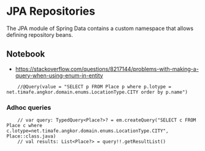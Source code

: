 # JPA Repositories

The JPA module of Spring Data contains a custom namespace that allows defining repository beans.

## Notebook 

* https://stackoverflow.com/questions/8217144/problems-with-making-a-query-when-using-enum-in-entity
```
    //@Query(value = "SELECT p FROM Place p where p.lotype = net.timafe.angkor.domain.enums.LocationType.CITY order by p.name")
```


### Adhoc queries
```
    // var query: TypedQuery<Place?>? = em.createQuery("SELECT c FROM Place c where c.lotype=net.timafe.angkor.domain.enums.LocationType.CITY", Place::class.java)
    // val results: List<Place?> = query!!.getResultList()
```
